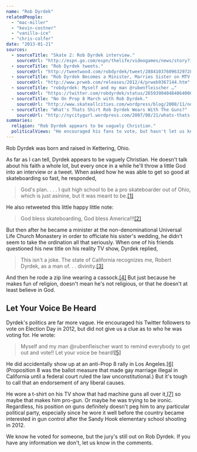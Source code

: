 ```yaml
---
name: "Rob Dyrdek"
relatedPeople:
  - "mac-miller"
  - "kevin-costner"
  - "vanilla-ice"
  - "chris-colfer"
date: "2013-01-21"
sources:
  - sourceTitle: "Skate 2: Rob Dyrdek interview."
    sourceUrl: "http://espn.go.com/espn/thelife/videogames/news/story?id=3672170"
  - sourceTitle: "Rob Dyrdek tweets."
    sourceUrl: "http://tweetwood.com/robdyrdek/tweet/288410376096329728"
  - sourceTitle: "Rob Dyrdek Becomes a Minister, Marries Sister on MTV's Fantasy Factory."
    sourceUrl: "http://www.prweb.com/releases/2012/4/prweb9367144.htm"
  - sourceTitle: "robdyrdek: Myself and my man @rubenfleischer …"
    sourceUrl: "https://twitter.com/robdyrdek/status/265939040484864000"
  - sourceTitle: "No On Prop 8 March with Rob Dyrdek."
    sourceUrl: "http://www.skateallcities.com/wordpress/blog/2008/11/no-on-prop-8-march-with-rob-big-los-angeles-ca/"
  - sourceTitle: "What's Thats Shirt Rob Dyrdek Wears With The Guns?"
    sourceUrl: "http://nycitygurl.wordpress.com/2007/08/21/whats-thats-shirt-rob-dyrdek-wears-with-the-guns/"
summaries:
  religion: "Rob Dyrdek appears to be vaguely Christian."
  politicalViews: "He encouraged his fans to vote, but hasn't let us know who he's voting for."
---
```


Rob Dyrdek was born and raised in Kettering, Ohio.

As far as I can tell, Dyrdek appears to be vaguely Christian. He doesn't talk about his faith a whole lot, but every once in a while he'll throw a little God into an interview or a tweet. When asked how he was able to get so good at skateboarding so fast, he responded,

>God's plan. . . . I quit high school to be a pro skateboarder out of Ohio, which is just asinine, but it was meant to be.<a class="source-citation" href="#http%3A%2F%2Fespn.go.com%2Fespn%2Fthelife%2Fvideogames%2Fnews%2Fstory%3Fid%3D3672170" title="Skate 2: Rob Dyrdek interview.">[1]</a>

He also retweeted this little happy little note:

>God bless skateboarding, God bless America!!!<a class="source-citation" href="#http%3A%2F%2Ftweetwood.com%2Frobdyrdek%2Ftweet%2F288410376096329728" title="Rob Dyrdek tweets.">[2]</a>

But then after he became a minister at the non-denominational Universal Life Church Monastery in order to officiate his sister's wedding, he didn't seem to take the ordination all that seriously. When one of his friends questioned his new title on his reality TV show, Dyrdek replied,

>This isn't a joke. The state of California recognizes me, Robert Dyrdek, as a man of. . . divinity.<a class="source-citation" href="#http%3A%2F%2Fwww.prweb.com%2Freleases%2F2012%2F4%2Fprweb9367144.htm" title="Rob Dyrdek Becomes a Minister, Marries Sister on MTV&apos;s Fantasy Factory.">[3]</a>

And then he rode a zip line wearing a cassock.<a class="source-citation" href="#http%3A%2F%2Fwww.prweb.com%2Freleases%2F2012%2F4%2Fprweb9367144.htm" title="Rob Dyrdek Becomes a Minister, Marries Sister on MTV&apos;s Fantasy Factory.">[4]</a> But just because he makes fun of religion, doesn't mean he's not religious, or that he doesn't at least believe in God.


## Let Your Voice Be Heard

Dyrdek's politics are far more vague. He encouraged his Twitter followers to vote on Election Day in 2012, but did not give us a clue as to who he was voting for. He wrote:

>Myself and my man @rubenfleischer want to remind everybody to get out and vote!! Let your voice be heard!<a class="source-citation" href="#https%3A%2F%2Ftwitter.com%2Frobdyrdek%2Fstatus%2F265939040484864000" title="robdyrdek: Myself and my man @rubenfleischer …">[5]</a>

He did accidentally show up at an anti-Prop 8 rally in Los Angeles.<a class="source-citation" href="#http%3A%2F%2Fwww.skateallcities.com%2Fwordpress%2Fblog%2F2008%2F11%2Fno-on-prop-8-march-with-rob-big-los-angeles-ca%2F" title="No On Prop 8 March with Rob Dyrdek.">[6]</a> (Proposition 8 was the ballot measure that made gay marriage illegal in California until a federal court ruled the law unconstitutional.) But it's tough to call that an endorsement of any liberal causes.

He wore a t-shirt on his TV show that had machine guns all over it,<a class="source-citation" href="#http%3A%2F%2Fnycitygurl.wordpress.com%2F2007%2F08%2F21%2Fwhats-thats-shirt-rob-dyrdek-wears-with-the-guns%2F" title="What&apos;s Thats Shirt Rob Dyrdek Wears With The Guns?">[7]</a> so maybe that makes him pro-gun. Or maybe he was trying to be ironic. Regardless, his position on guns definitely doesn't peg him to any particular political party, especially since he wore it well before the country became interested in gun control after the Sandy Hook elementary school shooting in 2012.

We know he voted for someone, but the jury's still out on Rob Dyrdek. If you have any information we don't, let us know in the comments.